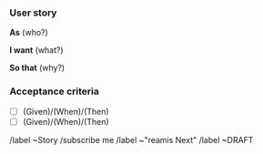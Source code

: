 ### User story

>>>
**As** (who?)

**I want** (what?)

**So that** (why?)
>>>

### Acceptance criteria

- [ ] (Given)/(When)/(Then)
- [ ] (Given)/(When)/(Then)

/label ~Story
/subscribe me
/label ~"reamis Next"
/label ~DRAFT